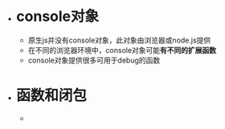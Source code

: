 - # console对象
	- 原生js并没有console对象，此对象由浏览器或node.js提供
	- 在不同的浏览器环境中，console对象可能**有不同的扩展函数**
	- console对象提供很多可用于debug的函数
- # 函数和闭包
	-